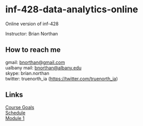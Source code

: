 # inf-428-data-analytics-online
Online version of inf-428

Instructor: Brian Northan

## How to reach me
gmail: bnorthan@gmail.com  
ualbany mail: bnorthan@albany.edu  
skype: brian.northan  
twitter: truenorth_ia (https://twitter.com/truenorth_ia)  

## Links
[Course Goals](https://bnorthan.github.io/inf-428-data-analytics-online/Introduction/CourseGoals)  
[Schedule](https://bnorthan.github.io/inf-428-data-analytics-online/Introduction/Schedule)  
[Module 1](https://bnorthan.github.io/inf-428-data-analytics-online/Module1/Module1)  